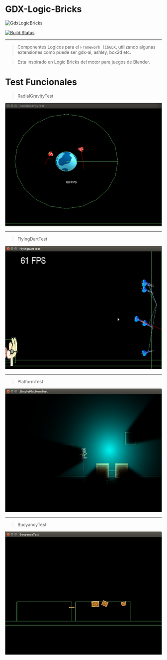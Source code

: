 GDX-Logic-Bricks
================

![GdxLogicBricks ](https://dl.dropboxusercontent.com/u/23370855/imagenes/GdxLogicBricks/GDX-LogicBricks.png "Logo")

[![Build Status](https://travis-ci.org/Rubentxu/GDX-Logic-Bricks.svg?branch=master)](https://travis-ci.org/Rubentxu/GDX-Logic-Bricks)

***

> Componentes Logicos para el `Framework libGDX`, utilizando algunas extensiones como puede ser gdx-ai, ashley, box2d etc.

> Esta inspirado en Logic Bricks del motor para juegos de Blender.

Test Funcionales
================

> RadialGravityTest

![RadialGravityTest ](https://github.com/Rubentxu/GDX-Logic-Bricks/raw/master/functional-tests/src/main/resources/assets/RadialGravityTest.png "RadialGravityTest")

***

> FlyingDartTest

![FlyingDartTest ](https://github.com/Rubentxu/GDX-Logic-Bricks/raw/master/functional-tests/src/main/resources/assets/FlyingDartTest.png "FlyingDartTest")

***

> PlatformTest

![platformTest ](https://github.com/Rubentxu/GDX-Logic-Bricks/raw/master/functional-tests/src/main/resources/assets/platform.png "platform")

***

> BuoyancyTest

![BuoyancyTest ](https://github.com/Rubentxu/GDX-Logic-Bricks/raw/master/functional-tests/src/main/resources/assets/BuoyancyTest.png "BuoyancyTest")


